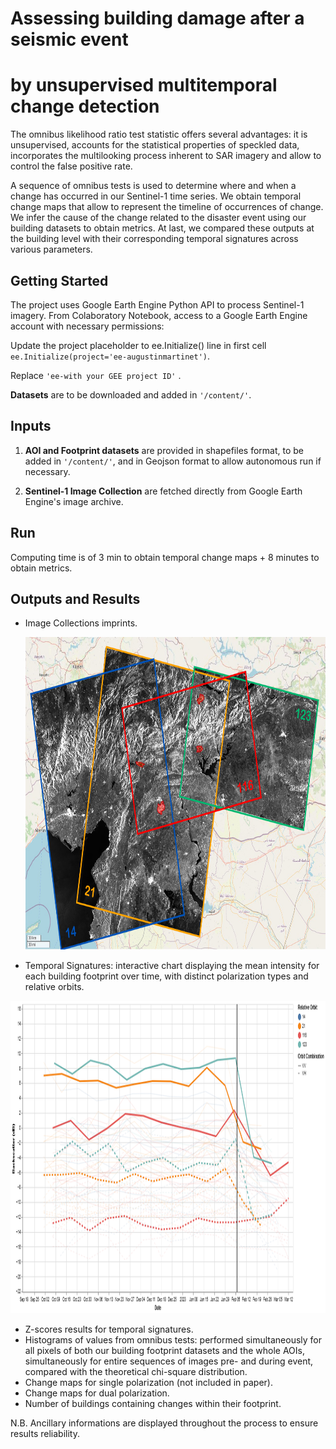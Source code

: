 # Assessing building damage after a seismic event
# by unsupervised multitemporal change detection

The omnibus likelihood ratio test statistic offers several advantages: it is unsupervised, accounts for the statistical properties of speckled data, incorporates the multilooking process inherent to SAR imagery and allow to control the false positive rate.

A sequence of omnibus tests is used to determine where and when a change has occurred in our Sentinel-1 time series. We obtain temporal change maps that allow to represent the timeline of occurrences of change. We infer the cause of the change related to the disaster event using our building datasets to obtain metrics. At last, we compared these outputs at the building level with their corresponding temporal signatures across various parameters.

## Getting Started

The project uses Google Earth Engine Python API to process Sentinel-1 imagery. 
From Colaboratory Notebook, access to a Google Earth Engine account with necessary permissions:

Update the project placeholder to ee.Initialize() line in first cell 
`ee.Initialize(project='ee-augustinmartinet')`.

Replace `'ee-with your GEE project ID'` .

**Datasets** are to be downloaded and added in `'/content/'`.


## Inputs

1. **AOI and Footprint datasets** are provided in shapefiles format, to be added in `'/content/'`, and in Geojson format to allow autonomous run if necessary.

2. **Sentinel-1 Image Collection** are fetched directly from Google Earth Engine's image archive.


## Run

Computing time is of 3 min to obtain temporal change maps + 8 minutes to obtain metrics. 


## Outputs and Results
- Image Collections imprints.
 
  <img src="https://github.com/Augustin-Ma/AssessingDamage/blob/6394272c1c23fc889875d8391780b277cd5a4370/unsupervised-CD-SAR/fig/Imprints_Frames.jpg" alt="aois"  height="500">
  
- Temporal Signatures: interactive chart displaying the mean intensity for each building footprint over time, with distinct polarization types and relative orbits.

 <img src="https://github.com/Augustin-Ma/AssessingDamage/blob/a30e94f5ea5a27df352e0b2f33c59c811bdc49a5/unsupervised-CD-SAR/fig/signatures2.png" alt="signatures"  height="500">

- Z-scores results for temporal signatures.
- Histograms of values from omnibus tests: performed simultaneously for all pixels of both our building footprint datasets and the whole AOIs, simultaneously for entire sequences of images pre- and during event, compared with the theoretical chi-square distribution.
- Change maps for single polarization (not included in paper).
- Change maps for dual polarization.
- Number of buildings containing changes within their footprint.

N.B. Ancillary informations are displayed throughout the process to ensure results reliability.
